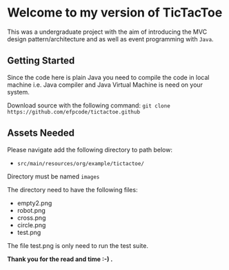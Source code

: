 # Welcome to my version of TicTacToe

This was a undergraduate project with the aim of introducing the MVC design pattern/architecture and as well 
as event programming with ``Java``. 

## Getting Started
Since the code here is plain Java  you need to compile the code in local machine i.e. 
Java compiler and Java Virtual Machine is need on your system.

Download source with the following command:
```git clone https://github.com/efpcode/tictactoe.github```

## Assets Needed
Please navigate add the following directory to path below:

  * ```src/main/resources/org/example/tictactoe/```

Directory must be named ``images``

The directory need to have the following files:
* empty2.png
* robot.png
* cross.png
* circle.png
* test.png

The file test.png is only need to run the test suite.

**Thank you for the read and time :-) .**
